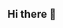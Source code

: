 ## Hi there 👋

<!--
**faruh-lantjip/faruh-lantjip** is a ✨ _special_ ✨ repository because its `README.md` (this file) appears on your GitHub profile.

- 🔭 I’m currently working on Office ...
- 🌱 I’m currently learning on The Odin Project ...
- 👯 I’m looking to collaborate on Public ...
- 🤔 I’m looking for help with ...
- 💬 Ask me about ...
- 📫 How to reach me: ...
- 😄 Pronouns: ...
- ⚡ Fun fact: ...
-->
